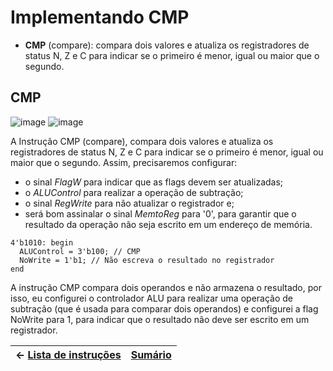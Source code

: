 # Implementando CMP

- **CMP** (compare): compara dois valores e atualiza os registradores de status N, Z e C para indicar se o primeiro é menor, igual ou maior que o segundo.

## CMP
![image](https://user-images.githubusercontent.com/66538880/207985785-60acf438-9fd4-4fd3-9a87-9004325fb854.png)
![image](https://user-images.githubusercontent.com/66538880/207985811-e11e54b8-ee15-402f-a1cf-15bda3063a92.png)

A Instrução CMP (compare), compara dois valores e atualiza os registradores de status N, Z e C para indicar se o primeiro é menor, igual ou maior que o segundo. Assim, precisaremos configurar:

- o sinal $FlagW$ para indicar que as flags devem ser atualizadas;
- o $ALUControl$ para realizar a operação de subtração;
- o sinal $RegWrite$ para não atualizar o registrador e;
- será bom assinalar o sinal $MemtoReg$ para '0', para garantir que o resultado da operação não seja escrito em um endereço de memória. 


```
4'b1010: begin
  ALUControl = 3'b100; // CMP
  NoWrite = 1'b1; // Não escreva o resultado no registrador
end
```

A instrução CMP compara dois operandos e não armazena o resultado, por isso, eu configurei o controlador ALU para realizar uma operação de subtração (que é usada para comparar dois operandos) e configurei a flag NoWrite para 1, para indicar que o resultado não deve ser escrito em um registrador.



|$\leftarrow$ [Lista de instruções](https://github.com/Batchuka/Projeto-ARM-Single-Cycle-IFES/blob/main/Documenta%C3%A7%C3%A3o/2%20%E2%80%94%20ARM%20SINGLE%20CYCLE%20AS-IS/Controller.md#controler) | [Sumário](https://github.com/Batchuka/Projeto-ARM-Single-Cycle-IFES#sum%C3%A1rio) |
|-|-|

